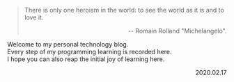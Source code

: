 > There is only one heroism in the world: to see the world as it is and to love it.
> <p align="right">-- Romain Rolland "Michelangelo".</p>

Welcome to my personal technology blog.<br/>
Every step of my programming learning is recorded here.<br/>
I hope you can also reap the initial joy of learning here.     
<p align="right">2020.02.17</p>
